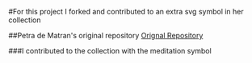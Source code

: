 #For this project I forked and contributed to an extra svg symbol in her collection

##Petra de Matran's original repository
[Orignal Repository](https://github.com/pdm301/icons)

###I contributed to the collection with the meditation symbol